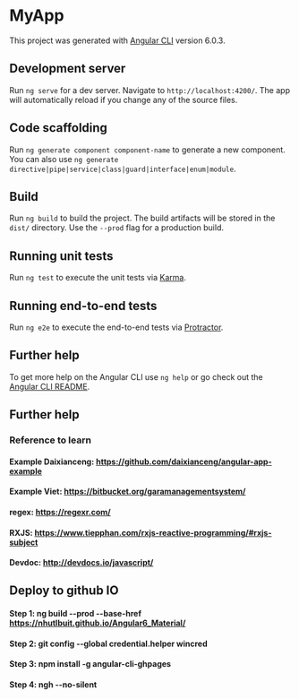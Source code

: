 # MyApp

This project was generated with [Angular CLI](https://github.com/angular/angular-cli) version 6.0.3.

## Development server

Run `ng serve` for a dev server. Navigate to `http://localhost:4200/`. The app will automatically reload if you change any of the source files.

## Code scaffolding

Run `ng generate component component-name` to generate a new component. You can also use `ng generate directive|pipe|service|class|guard|interface|enum|module`.

## Build

Run `ng build` to build the project. The build artifacts will be stored in the `dist/` directory. Use the `--prod` flag for a production build.

## Running unit tests

Run `ng test` to execute the unit tests via [Karma](https://karma-runner.github.io).

## Running end-to-end tests

Run `ng e2e` to execute the end-to-end tests via [Protractor](http://www.protractortest.org/).

## Further help

To get more help on the Angular CLI use `ng help` or go check out the [Angular CLI README](https://github.com/angular/angular-cli/blob/master/README.md).

## Further help

### Reference to learn
#### Example Daixianceng: https://github.com/daixianceng/angular-app-example
#### Example Viet: https://bitbucket.org/garamanagementsystem/
#### regex: https://regexr.com/
#### RXJS: https://www.tiepphan.com/rxjs-reactive-programming/#rxjs-subject
#### Devdoc: http://devdocs.io/javascript/

## Deploy to github IO
#### Step 1: ng build --prod --base-href https://nhutlbuit.github.io/Angular6_Material/
#### Step 2: git config --global credential.helper wincred
#### Step 3: npm install -g angular-cli-ghpages
#### Step 4: ngh --no-silent


